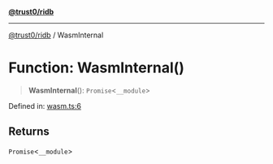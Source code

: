 [**@trust0/ridb**](../README.md)

***

[@trust0/ridb](../README.md) / WasmInternal

# Function: WasmInternal()

> **WasmInternal**(): `Promise`\<`__module`\>

Defined in: [wasm.ts:6](https://github.com/trust0-project/RIDB/blob/bfbcdff679d779d52c7a966a438ed7a388ecb082/packages/ridb/src/wasm.ts#L6)

## Returns

`Promise`\<`__module`\>
